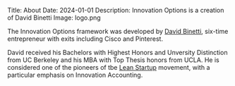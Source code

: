 Title: About
Date: 2024-01-01
Description: Innovation Options is a creation of David Binetti
Image: logo.png

The Innovation Options framework was developed by [David Binetti](https:www.dbinetti.com), six-time entrepreneur with exits including Cisco and Pinterest.

David received his Bachelors with Highest Honors and Unversity Distinction from UC Berkeley and his MBA with Top Thesis honors from UCLA.  He is considered one of the pioneers of tbe [Lean Startup](https://en.wikipedia.org/wiki/Lean_startup) movement, with a particular emphasis on Innovation Accounting.
